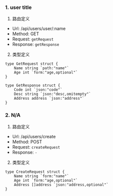 
### 1. user title

1. 路由定义

- Url: /api/users/user/:name
- Method: GET
- Request: `getRequest`
- Response: `getResponse`


2. 类型定义 



```golang
type GetRequest struct {
	Name string `path:"name"`
	Age int `form:"age,optional"`
}

type GetResponse struct {
	Code int `json:"code"`
	Desc string `json:"desc,omitempty"`
	Address address `json:"address"`
}
```
  


### 2. N/A

1. 路由定义

- Url: /api/users/create
- Method: POST
- Request: `createRequest`
- Response: `-`


2. 类型定义 



```golang
type CreateRequest struct {
	Name string `form:"name"`
	Age int `form:"age,optional"`
	Address []address `json:"address,optional"`
}
```
  

